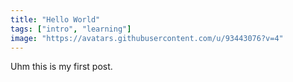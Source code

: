 ```yaml
---
title: "Hello World"
tags: ["intro", "learning"]
image: "https://avatars.githubusercontent.com/u/93443076?v=4"
---
```


Uhm this is my first post.
